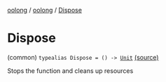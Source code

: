 [oolong](../index.md) / [oolong](index.md) / [Dispose](./-dispose.md)

# Dispose

(common) `typealias Dispose = () -> `[`Unit`](https://kotlinlang.org/api/latest/jvm/stdlib/kotlin/-unit/index.html) [(source)](https://github.com/oolong-kt/oolong/tree/main/oolong/src/commonMain/kotlin/oolong/types.kt#L55)

Stops the function and cleans up resources

